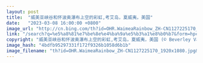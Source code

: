 ```yaml
---
layout: post
title:  "威美亚峡谷和怀波奥瀑布上空的彩虹,考艾岛，夏威夷，美国"
date:   "2023-03-08 16:00:00 +0800"
image_url: "http://cn.bing.com/th?id=OHR.WaimeaRainbow_ZH-CN1127225170_1920x1080.jpg&rf=LaDigue_1920x1080.jpg&pid=hp"
link: "/search?q=%e5%a8%81%e7%be%8e%e4%ba%9a%e5%b3%a1%e8%b0%b7&form=hpcapt&mkt=zh-cn"
copyright: "威美亚峡谷和怀波奥瀑布上空的彩虹,考艾岛，夏威夷，美国 (© Beverley Van Praagh/Getty Images)"
image_hash: "4bdfb95297331f172f9326b1058d6b1b"
image_filename: "th?id=OHR.WaimeaRainbow_ZH-CN1127225170_1920x1080.jpg&rf=LaDigue_1920x1080.jpg&pid=hp"
---
```

